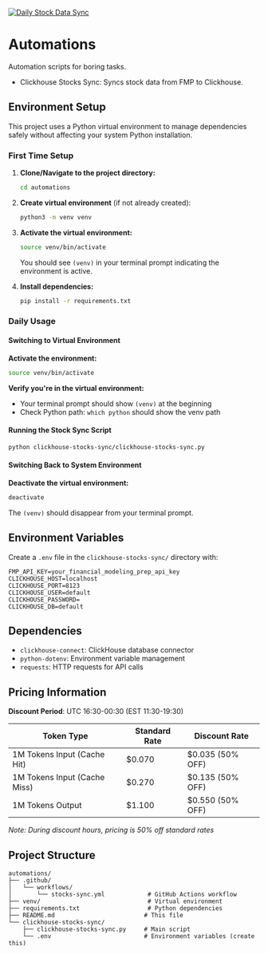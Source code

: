 [![Daily Stock Data Sync](https://github.com/mtosity/automations/actions/workflows/stocks-sync.yml/badge.svg)](https://github.com/mtosity/automations/actions/workflows/stocks-sync.yml)

# Automations

Automation scripts for boring tasks.

- Clickhouse Stocks Sync: Syncs stock data from FMP to Clickhouse.

## Environment Setup

This project uses a Python virtual environment to manage dependencies safely without affecting your system Python installation.

### First Time Setup

1. **Clone/Navigate to the project directory:**

   ```bash
   cd automations
   ```

2. **Create virtual environment** (if not already created):

   ```bash
   python3 -m venv venv
   ```

3. **Activate the virtual environment:**

   ```bash
   source venv/bin/activate
   ```

   You should see `(venv)` in your terminal prompt indicating the environment is active.

4. **Install dependencies:**
   ```bash
   pip install -r requirements.txt
   ```

### Daily Usage

#### Switching to Virtual Environment

**Activate the environment:**

```bash
source venv/bin/activate
```

**Verify you're in the virtual environment:**

- Your terminal prompt should show `(venv)` at the beginning
- Check Python path: `which python` should show the venv path

#### Running the Stock Sync Script

```bash
python clickhouse-stocks-sync/clickhouse-stocks-sync.py
```

#### Switching Back to System Environment

**Deactivate the virtual environment:**

```bash
deactivate
```

The `(venv)` should disappear from your terminal prompt.

## Environment Variables

Create a `.env` file in the `clickhouse-stocks-sync/` directory with:

```env
FMP_API_KEY=your_financial_modeling_prep_api_key
CLICKHOUSE_HOST=localhost
CLICKHOUSE_PORT=8123
CLICKHOUSE_USER=default
CLICKHOUSE_PASSWORD=
CLICKHOUSE_DB=default
```

## Dependencies

- `clickhouse-connect`: ClickHouse database connector
- `python-dotenv`: Environment variable management
- `requests`: HTTP requests for API calls

## Pricing Information

**Discount Period**: UTC 16:30-00:30 (EST 11:30-19:30)

| Token Type | Standard Rate | Discount Rate |
|------------|---------------|---------------|
| 1M Tokens Input (Cache Hit) | $0.070 | $0.035 (50% OFF) |
| 1M Tokens Input (Cache Miss) | $0.270 | $0.135 (50% OFF) |
| 1M Tokens Output | $1.100 | $0.550 (50% OFF) |

*Note: During discount hours, pricing is 50% off standard rates*

## Project Structure

```
automations/
├── .github/
│   └── workflows/
│       └── stocks-sync.yml            # GitHub Actions workflow
├── venv/                              # Virtual environment
├── requirements.txt                   # Python dependencies
├── README.md                         # This file
└── clickhouse-stocks-sync/
    ├── clickhouse-stocks-sync.py     # Main script
    └── .env                          # Environment variables (create this)
```
